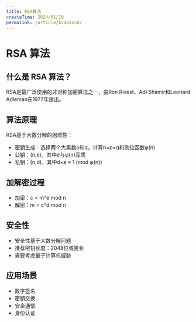 ```yaml
---
title: RSA算法
createTime: 2024/01/10
permalink: /article/kv4a1scd/
---
```


# RSA 算法 

## 什么是 RSA 算法？

RSA是最广泛使用的非对称加密算法之一，由Ron Rivest、Adi Shamir和Leonard Adleman在1977年提出。

## 算法原理

RSA基于大数分解的困难性：
- 密钥生成：选择两个大素数p和q，计算n=p×q和欧拉函数φ(n)
- 公钥：(n,e)，其中e与φ(n)互质
- 私钥：(n,d)，其中d×e ≡ 1 (mod φ(n))

## 加解密过程

- 加密：c = m^e mod n
- 解密：m = c^d mod n

## 安全性

- 安全性基于大数分解问题
- 推荐密钥长度：2048位或更长
- 需要考虑量子计算机威胁

## 应用场景

- 数字签名
- 密钥交换
- 安全通信
- 身份认证
